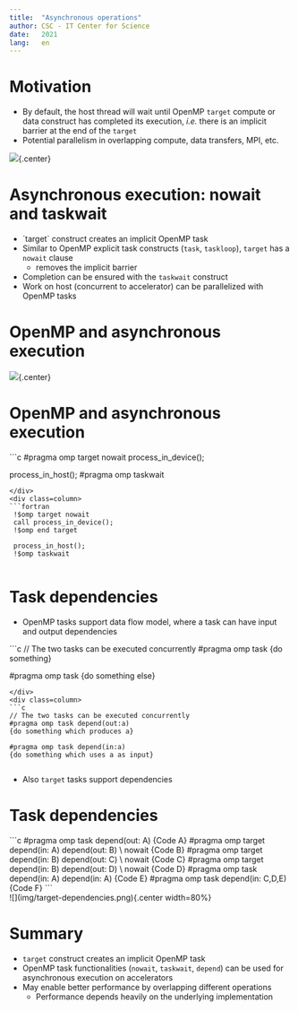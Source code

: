 ```yaml
---
title:  "Asynchronous operations"
author: CSC - IT Center for Science
date:   2021
lang:   en
---
```



# Motivation

- By default, the host thread will wait until OpenMP `target` compute or data
  construct has completed its execution, *i.e.* there is an implicit
  barrier at the end of the `target`
- Potential parallelism in overlapping compute, data transfers, MPI,
  etc.

![](img/synchronous.png){.center}


# Asynchronous execution: nowait and taskwait

- ´target` construct creates an implicit OpenMP task
- Similar to OpenMP explicit task constructs (`task`, `taskloop`), `target` has
  a `nowait` clause
    - removes the implicit barrier
- Completion can be ensured with the `taskwait` construct
- Work on host (concurrent to accelerator) can be parallelized with
  OpenMP tasks

# OpenMP and asynchronous execution

![](img/async.png){.center}

# OpenMP and asynchronous execution

<div class=column>
```c
#pragma omp target nowait
process_in_device();

process_in_host();
#pragma omp taskwait
```
</div>
<div class=column>
```fortran
 !$omp target nowait
 call process_in_device();
 !$omp end target
 
 process_in_host();
 !$omp taskwait
```
</div>

# Task dependencies

- OpenMP tasks support data flow model, where a task can have input
  and output dependencies

<div class=column>
```c
// The two tasks can be executed concurrently
#pragma omp task
{do something}

#pragma omp task
{do something else}
```
</div>
<div class=column>
```c
// The two tasks can be executed concurrently
#pragma omp task depend(out:a)
{do something which produces a}

#pragma omp task depend(in:a)
{do something which uses a as input}
```
</div>

- Also `target` tasks support dependencies

# Task dependencies

<div class=column>
```c
#pragma omp task depend(out: A) 
 {Code A}
#pragma omp target depend(in: A) depend(out: B) \
 nowait
 {Code B}
#pragma omp target depend(in: B) depend(out: C) \
 nowait
 {Code C}
#pragma omp target depend(in: B) depend(out: D) \
 nowait 
 {Code D}
#pragma omp task depend(in: A) depend(in: A)
  {Code E}
#pragma omp task depend(in: C,D,E) 
  {Code F}
```
</div>
<div class=column>
![](img/target-dependencies.png){.center width=80%}
</div>

# Summary

- `target` construct creates an implicit OpenMP task
- OpenMP task functionalities (`nowait`, `taskwait`, `depend`) can
  be used for asynchronous execution on accelerators
- May enable better performance by overlapping different operations
    - Performance depends heavily on the underlying implementation
